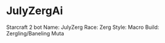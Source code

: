 # JulyZergAi
Starcraft 2 bot
Name: JulyZerg
Race: Zerg
Style: Macro
Build: Zergling/Baneling Muta




